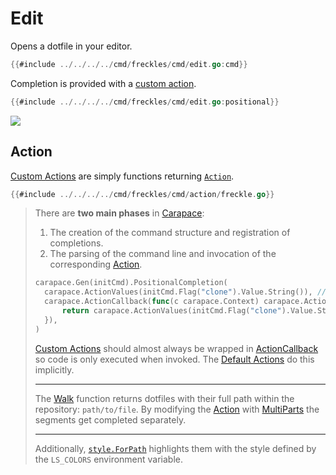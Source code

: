 # Edit

Opens a dotfile in your editor.

```go
{{#include ../../../../cmd/freckles/cmd/edit.go:cmd}}
```

Completion is provided with a [custom action].

```go
{{#include ../../../../cmd/freckles/cmd/edit.go:positional}}
```

![](./edit/edit.cast)

## Action

[Custom Actions] are simply functions returning [`Action`].

```go
{{#include ../../../../cmd/freckles/cmd/action/freckle.go}}
```

> There are **two main phases** in [Carapace]:
> 1. The creation of the command structure and registration of completions.
> 2. The parsing of the command line and invocation of the corresponding [Action].
>
> ```go
> carapace.Gen(initCmd).PositionalCompletion(
> 	carapace.ActionValues(initCmd.Flag("clone").Value.String()), // (1) completes the default value
> 	carapace.ActionCallback(func(c carapace.Context) carapace.Action {
> 		return carapace.ActionValues(initCmd.Flag("clone").Value.String()) // (2) completes the parsed value
> 	}),
> )
> ```
>
> [Custom Actions] should almost always be wrapped in [ActionCallback] so code is only executed when invoked.
> The [Default Actions] do this implicitly.
>
> ---
>
> The [Walk] function returns dotfiles with their full path within the repository: `path/to/file`.
> By modifying the [Action] with [MultiParts] the segments get completed separately.
>
> ---
>
> Additionally, [`style.ForPath`] highlights them with the style defined by the `LS_COLORS` environment variable.


[Action]:https://carapace-sh.github.io/carapace/carapace/action.html
[`Action`]:https://pkg.go.dev/github.com/carapace-sh/carapace#Action
[ActionCallback]:https://carapace-sh.github.io/carapace/carapace/defaultActions/actionCallback.html
[Carapace]:https://carapace.sh
[Custom Actions]:https://carapace-sh.github.io/carapace/carapace/customActions.html
[custom action]:https://carapace-sh.github.io/carapace/carapace/customActions.html
[Default Actions]:https://carapace-sh.github.io/carapace/carapace/defaultActions.html
[MultiParts]:https://carapace-sh.github.io/carapace/carapace/action/multiParts.html
[`style.ForPath`]:https://pkg.go.dev/github.com/carapace-sh/carapace/pkg/style#ForPath
[Walk]:https://pkg.go.dev/github.com/carapace-sh/freckles/pkg/freckles#Walk
